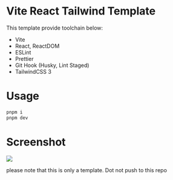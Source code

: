 # Vite React Tailwind Template

This template provide toolchain below:

- Vite
- React, ReactDOM
- ESLint
- Prettier
- Git Hook (Husky, Lint Staged)
- TailwindCSS 3

# Usage

```sh
pnpm i
pnpm dev
```

# Screenshot

![](https://i.imgur.com/ftvsXYB.png)


please note that this is only a template. Dot not push to this repo
